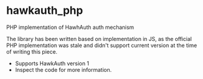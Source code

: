 # hawkauth_php
PHP implementation of HawhAuth auth mechanism

The library has been written based on implementation in JS, as the official PHP implementation was stale and didn't support current version at the time of writing this piece.

* Supports HawkAuth version 1
* Inspect the code for more information.
